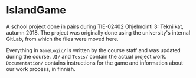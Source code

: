 # IslandGame

A school project done in pairs during TIE-02402 Ohjelmointi 3: Tekniikat, autumn 2018. The project was originally done using the university's internal GitLab, from which the files were moved here. 

Everything in `GameLogic/` is written by the course staff and was updated during the course. `UI/` and `Tests/` contain the actual project work. `Documentation/` contains instructions for the game and information about our work process, in finnish.

